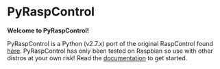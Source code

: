# PyRaspControl

**Welcome to PyRaspControl!**

PyRaspControl is a Python (v2.7.x) port of the original RaspControl found [here](https://github.com/davidvuong/raspcontrol). PyRaspControl has only been tested on Raspbian so use with other distros at your own risk! Read the [documentation](docs/install.md) to get started.
